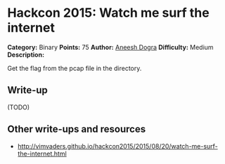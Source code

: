 # Hackcon 2015: Watch me surf the internet

**Category:** Binary
**Points:** 75
**Author:** [Aneesh Dogra](https://github.com/lionaneesh)
**Difficulty:** Medium
**Description:** 

Get the flag from the pcap file in the directory.

## Write-up

(TODO)

## Other write-ups and resources

* <http://vimvaders.github.io/hackcon2015/2015/08/20/watch-me-surf-the-internet.html>
